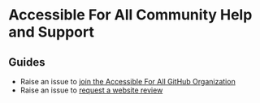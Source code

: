 # Accessible For All Community Help and Support

## Guides
- Raise an issue to [join the Accessible For All GitHub Organization](https://github.com/AccessibleForAll/Support/issues/new?assignees=&labels=invite+me+to+the+organisation&template=invitation.yml&title=Please+invite+me+to+the+GitHub+Community+Organization)  
- Raise an issue to [request a website review](https://github.com/AccessibleForAll/Support/issues/new?assignees=&labels=review+my+website&template=review.yml&title=Accessibility+Review)

